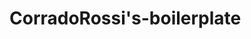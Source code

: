 <!-- markdownlint-disable MD001 -->
<!-- markdownlint-disable MD033 -->

# CorradoRossi's-boilerplate
